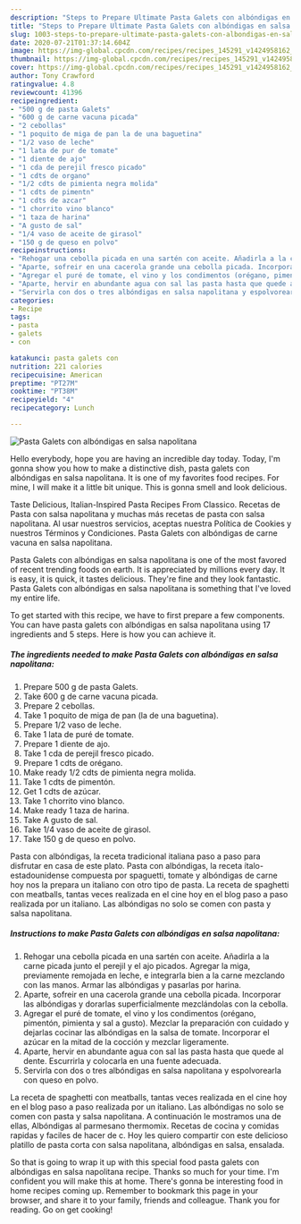 ```yaml
---
description: "Steps to Prepare Ultimate Pasta Galets con albóndigas en salsa napolitana"
title: "Steps to Prepare Ultimate Pasta Galets con albóndigas en salsa napolitana"
slug: 1003-steps-to-prepare-ultimate-pasta-galets-con-albondigas-en-salsa-napolitana
date: 2020-07-21T01:37:14.604Z
image: https://img-global.cpcdn.com/recipes/recipes_145291_v1424958162_receta_foto_00145291-asb5kbuec3wr5tgntnfq/751x532cq70/pasta-galets-con-albondigas-en-salsa-napolitana-foto-principal.jpg
thumbnail: https://img-global.cpcdn.com/recipes/recipes_145291_v1424958162_receta_foto_00145291-asb5kbuec3wr5tgntnfq/751x532cq70/pasta-galets-con-albondigas-en-salsa-napolitana-foto-principal.jpg
cover: https://img-global.cpcdn.com/recipes/recipes_145291_v1424958162_receta_foto_00145291-asb5kbuec3wr5tgntnfq/751x532cq70/pasta-galets-con-albondigas-en-salsa-napolitana-foto-principal.jpg
author: Tony Crawford
ratingvalue: 4.8
reviewcount: 41396
recipeingredient:
- "500 g de pasta Galets"
- "600 g de carne vacuna picada"
- "2 cebollas"
- "1 poquito de miga de pan la de una baguetina"
- "1/2 vaso de leche"
- "1 lata de pur de tomate"
- "1 diente de ajo"
- "1 cda de perejil fresco picado"
- "1 cdts de organo"
- "1/2 cdts de pimienta negra molida"
- "1 cdts de pimentn"
- "1 cdts de azcar"
- "1 chorrito vino blanco"
- "1 taza de harina"
- "A gusto de sal"
- "1/4 vaso de aceite de girasol"
- "150 g de queso en polvo"
recipeinstructions:
- "Rehogar una cebolla picada en una sartén con aceite. Añadirla a la carne picada junto el perejil y el ajo picados. Agregar la miga, previamente remojada en leche, e integrarla bien a la carne mezclando con las manos. Armar las albóndigas y pasarlas por harina."
- "Aparte, sofreir en una cacerola grande una cebolla picada. Incorporar las albóndigas y dorarlas superficialmente mezclándolas con la cebolla."
- "Agregar el puré de tomate, el vino y los condimentos (orégano, pimentón, pimienta y sal a gusto). Mezclar la preparación con cuidado y dejarlas cocinar las albóndigas en la salsa de tomate. Incorporar el azúcar en la mitad de la cocción y mezclar ligeramente."
- "Aparte, hervir en abundante agua con sal las pasta hasta que quede al dente. Escurrirla y colocarla en una fuente adecuada."
- "Servirla con dos o tres albóndigas en salsa napolitana y espolvorearla con queso en polvo."
categories:
- Recipe
tags:
- pasta
- galets
- con

katakunci: pasta galets con 
nutrition: 221 calories
recipecuisine: American
preptime: "PT27M"
cooktime: "PT38M"
recipeyield: "4"
recipecategory: Lunch

---
```



![Pasta Galets con albóndigas en salsa napolitana](https://img-global.cpcdn.com/recipes/recipes_145291_v1424958162_receta_foto_00145291-asb5kbuec3wr5tgntnfq/751x532cq70/pasta-galets-con-albondigas-en-salsa-napolitana-foto-principal.jpg)

Hello everybody, hope you are having an incredible day today. Today, I'm gonna show you how to make a distinctive dish, pasta galets con albóndigas en salsa napolitana. It is one of my favorites food recipes. For mine, I will make it a little bit unique. This is gonna smell and look delicious.

Taste Delicious, Italian-Inspired Pasta Recipes From Classico. Recetas de Pasta con salsa napolitana y muchas más recetas de pasta con salsa napolitana. Al usar nuestros servicios, aceptas nuestra Política de Cookies y nuestros Términos y Condiciones. Pasta Galets con albóndigas de carne vacuna en salsa napolitana.

Pasta Galets con albóndigas en salsa napolitana is one of the most favored of recent trending foods on earth. It is appreciated by millions every day. It is easy, it is quick, it tastes delicious. They're fine and they look fantastic. Pasta Galets con albóndigas en salsa napolitana is something that I've loved my entire life.


To get started with this recipe, we have to first prepare a few components. You can have pasta galets con albóndigas en salsa napolitana using 17 ingredients and 5 steps. Here is how you can achieve it.

<!--inarticleads1-->

##### The ingredients needed to make Pasta Galets con albóndigas en salsa napolitana:

1. Prepare 500 g de pasta Galets.
1. Take 600 g de carne vacuna picada.
1. Prepare 2 cebollas.
1. Take 1 poquito de miga de pan (la de una baguetina).
1. Prepare 1/2 vaso de leche.
1. Take 1 lata de puré de tomate.
1. Prepare 1 diente de ajo.
1. Take 1 cda de perejil fresco picado.
1. Prepare 1 cdts de orégano.
1. Make ready 1/2 cdts de pimienta negra molida.
1. Take 1 cdts de pimentón.
1. Get 1 cdts de azúcar.
1. Take 1 chorrito vino blanco.
1. Make ready 1 taza de harina.
1. Take A gusto de sal.
1. Take 1/4 vaso de aceite de girasol.
1. Take 150 g de queso en polvo.


Pasta con albóndigas, la receta tradicional italiana paso a paso para disfrutar en casa de este plato. Pasta con albóndigas, la receta ítalo-estadounidense compuesta por spaguetti, tomate y albóndigas de carne hoy nos la prepara un italiano con otro tipo de pasta. La receta de spaghetti con meatballs, tantas veces realizada en el cine hoy en el blog paso a paso realizada por un italiano. Las albóndigas no solo se comen con pasta y salsa napolitana. 

<!--inarticleads2-->

##### Instructions to make Pasta Galets con albóndigas en salsa napolitana:

1. Rehogar una cebolla picada en una sartén con aceite. Añadirla a la carne picada junto el perejil y el ajo picados. Agregar la miga, previamente remojada en leche, e integrarla bien a la carne mezclando con las manos. Armar las albóndigas y pasarlas por harina.
1. Aparte, sofreir en una cacerola grande una cebolla picada. Incorporar las albóndigas y dorarlas superficialmente mezclándolas con la cebolla.
1. Agregar el puré de tomate, el vino y los condimentos (orégano, pimentón, pimienta y sal a gusto). Mezclar la preparación con cuidado y dejarlas cocinar las albóndigas en la salsa de tomate. Incorporar el azúcar en la mitad de la cocción y mezclar ligeramente.
1. Aparte, hervir en abundante agua con sal las pasta hasta que quede al dente. Escurrirla y colocarla en una fuente adecuada.
1. Servirla con dos o tres albóndigas en salsa napolitana y espolvorearla con queso en polvo.


La receta de spaghetti con meatballs, tantas veces realizada en el cine hoy en el blog paso a paso realizada por un italiano. Las albóndigas no solo se comen con pasta y salsa napolitana. A continuación le mostramos una de ellas, Albóndigas al parmesano thermomix. Recetas de cocina y comidas rapidas y faciles de hacer de c. Hoy les quiero compartir con este delicioso platillo de pasta corta con salsa napolitana, albóndigas en salsa, ensalada. 

So that is going to wrap it up with this special food pasta galets con albóndigas en salsa napolitana recipe. Thanks so much for your time. I'm confident you will make this at home. There's gonna be interesting food in home recipes coming up. Remember to bookmark this page in your browser, and share it to your family, friends and colleague. Thank you for reading. Go on get cooking!
